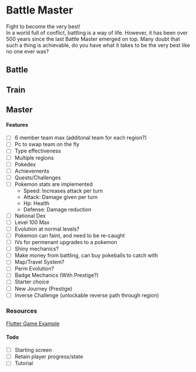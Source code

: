 
Battle Master
==================

Fight to become the very best! \
In a world full of conflict, battling is a way of life. However, it has been over 500 years since the last Battle Master emerged on top. Many doubt that such a thing is achievable, do you have what it takes to be the very best like no one ever was?


Battle
-----------


Train
-------------


Master
-----------------




#### Features
- [ ] 6 member team max (additonal team for each region?)
- [ ] Pc to swap team on the fly
- [ ] Type effectiveness
- [ ] Multiple regions
- [ ] Pokedex
- [ ] Achievements
- [ ] Quests/Challenges
- [ ] Pokemon stats are implemented
    - Speed: Increases attack per turn
    - Attack: Damage given per turn
    - Hp: Health
    - Defense: Damage reduction
- [ ] National Dex
- [ ] Level 100 Max
- [ ] Evolution at normal levels?
- [ ] Pokemon can faint, and need to be re-caught
- [ ] IVs for permenant upgrades to a pokemon
- [ ] Shiny mechanics?
- [ ] Make money from battling, can buy pokeballs to catch with
- [ ] Map/Travel System?
- [ ] Perm Evolution? 
- [ ] Badge Mechanics (With Prestige?)
- [ ] Starter choice
- [ ] New Journey (Prestige)
- [ ] Inverse Challenge (unlockable reverse path through region)
### Resources
[Flutter Game Example](https://github.com/filiph/tictactoe)



#### Todo
- [ ] Starting screen
- [ ] Retain player progress/state
- [ ] Tutorial
